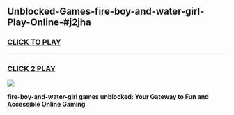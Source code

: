 
## Unblocked-Games-fire-boy-and-water-girl-Play-Online-#j2jha
<h3>
<a href="https://premium.freeplayer.one?title=fire-boy-and-water-girl&ref=27F">CLICK TO PLAY</a></h3>
<hr>

<h3>
<a href="https://premium.freeplayer.one?title=fire-boy-and-water-girl&ref=27F">CLICK 2 PLAY</a>
  
</h3>

<a href="https://premium.freeplayer.one?title=fire-boy-and-water-girl&ref=27F"><img src="https://clearcache.store/games.png"></a>


**fire-boy-and-water-girl games unblocked: Your Gateway to Fun and Accessible Online Gaming**
